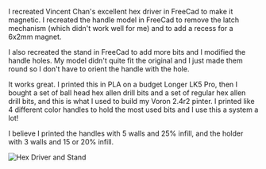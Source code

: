 I recreated Vincent Chan's excellent hex driver in FreeCad to make it magnetic. I recreated the handle model in FreeCad to remove the latch mechanism (which didn't work well for me) and to add a recess for a 6x2mm magnet.

I also recreated the stand in FreeCad to add more bits and I modified the handle holes. My model didn't quite fit the original and I just made them round so I don't have to orient the handle with the hole.

It works great. I printed this in PLA on a budget Longer LK5 Pro, then I bought a set of ball head hex allen drill bits and a set of regular hex allen drill bits, and this is what I used to build my Voron 2.4r2 pinter. I printed like 4 different color handles to hold the most used bits and I use this a system a lot!

I believe I printed the handles with 5 walls and 25% infill, and the holder with 3 walls and 15 or 20% infill.

![Hex Driver and Stand](https://github.com/user-attachments/assets/0ba18181-aefa-4299-935c-fc5518fcb967)
